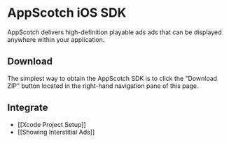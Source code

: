AppScotch iOS SDK
=================

AppScotch delivers high-definition playable ads ads that can be displayed anywhere within your application.

## Download

The simplest way to obtain the AppScotch SDK is to click the "Download ZIP" button located in the right-hand navigation pane of this page.

## Integrate
- [[Xcode Project Setup]]
- [[Showing Interstitial Ads]]
